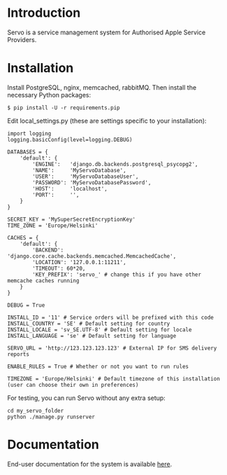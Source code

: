 Introduction
============
Servo is a service management system for Authorised Apple Service Providers.


Installation
============

Install PostgreSQL, nginx, memcached, rabbitMQ. Then install the necessary Python packages:

    $ pip install -U -r requirements.pip

Edit local_settings.py (these are settings specific to your installation):

	import logging
	logging.basicConfig(level=logging.DEBUG)

	DATABASES = {
	    'default': {
	        'ENGINE':   'django.db.backends.postgresql_psycopg2',
	        'NAME':     'MyServoDatabase',
	        'USER':     'MyServoDatabaseUser',
	        'PASSWORD': 'MyServoDatabasePassword',
	        'HOST':     'localhost',
	        'PORT':     '',
	    }
	}

	SECRET_KEY = 'MySuperSecretEncryptionKey'
	TIME_ZONE = 'Europe/Helsinki'

	CACHES = {
	    'default': {
	        'BACKEND': 'django.core.cache.backends.memcached.MemcachedCache',
	        'LOCATION': '127.0.0.1:11211',
	        'TIMEOUT': 60*20,
	        'KEY_PREFIX': 'servo_' # change this if you have other memcache caches running
	    }
	}

	DEBUG = True

	INSTALL_ID = '11' # Service orders will be prefixed with this code
	INSTALL_COUNTRY = 'SE' # Default setting for country
	INSTALL_LOCALE = 'sv_SE.UTF-8' # Default setting for locale
	INSTALL_LANGUAGE = 'se' # Default setting for language

	SERVO_URL = 'http://123.123.123.123' # External IP for SMS delivery reports

	ENABLE_RULES = True # Whether or not you want to run rules

	TIMEZONE = 'Europe/Helsinki' # Default timezone of this installation (user can choose their own in preferences)

For testing, you can run Servo without any extra setup:

	cd my_servo_folder
	python ./manage.py runserver


Documentation
=============
End-user documentation for the system is available [here](https://docs.servoapp.com).
